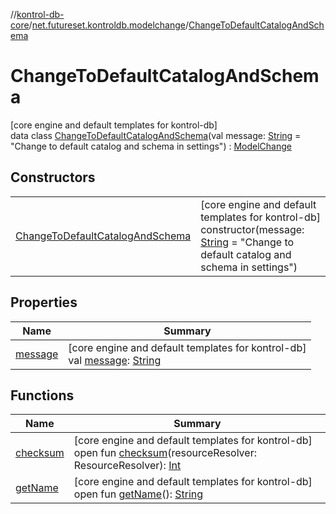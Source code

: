 //[kontrol-db-core](../../../index.md)/[net.futureset.kontroldb.modelchange](../index.md)/[ChangeToDefaultCatalogAndSchema](index.md)

# ChangeToDefaultCatalogAndSchema

[core engine and default templates for kontrol-db]\
data class [ChangeToDefaultCatalogAndSchema](index.md)(val message: [String](https://kotlinlang.org/api/latest/jvm/stdlib/kotlin/-string/index.html) = &quot;Change to default catalog and schema in settings&quot;) : [ModelChange](../-model-change/index.md)

## Constructors

| | |
|---|---|
| [ChangeToDefaultCatalogAndSchema](-change-to-default-catalog-and-schema.md) | [core engine and default templates for kontrol-db]<br>constructor(message: [String](https://kotlinlang.org/api/latest/jvm/stdlib/kotlin/-string/index.html) = &quot;Change to default catalog and schema in settings&quot;) |

## Properties

| Name | Summary |
|---|---|
| [message](message.md) | [core engine and default templates for kontrol-db]<br>val [message](message.md): [String](https://kotlinlang.org/api/latest/jvm/stdlib/kotlin/-string/index.html) |

## Functions

| Name | Summary |
|---|---|
| [checksum](../-model-change/checksum.md) | [core engine and default templates for kontrol-db]<br>open fun [checksum](../-model-change/checksum.md)(resourceResolver: ResourceResolver): [Int](https://kotlinlang.org/api/latest/jvm/stdlib/kotlin/-int/index.html) |
| [getName](../-model-change/get-name.md) | [core engine and default templates for kontrol-db]<br>open fun [getName](../-model-change/get-name.md)(): [String](https://kotlinlang.org/api/latest/jvm/stdlib/kotlin/-string/index.html) |
